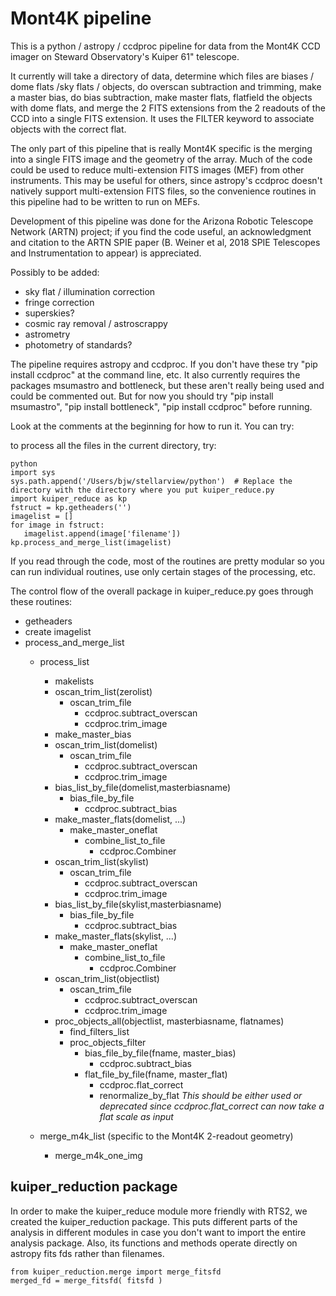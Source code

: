 # Mont4K pipeline

This is a python / astropy / ccdproc pipeline for data from the 
Mont4K CCD imager on Steward Observatory's Kuiper 61" telescope.

It currently will take a directory of data, determine which files
are biases / dome flats /sky flats / objects,  do overscan subtraction
and trimming, make a master bias, do bias subtraction, make master
flats, flatfield the objects with dome flats, and merge the 2 FITS
extensions from the 2 readouts of the CCD into a single FITS extension.
It uses the FILTER keyword to associate objects with the correct flat.

The only part of this pipeline that is really Mont4K specific is the
merging into a single FITS image and the geometry of the array. Much
of the code could be used to reduce multi-extension FITS images (MEF)
from other instruments. This may be useful for others, since astropy's ccdproc 
doesn't natively support multi-extension FITS files, so the convenience
routines in this pipeline had to be written to run on MEFs.

Development of this pipeline was done for the Arizona Robotic Telescope Network
(ARTN) project; if you find the code useful, an acknowledgment and 
citation to the ARTN SPIE paper (B. Weiner et al, 2018 SPIE Telescopes and Instrumentation
to appear) is appreciated.

Possibly to be added:

* sky flat / illumination correction
* fringe correction
* superskies?
* cosmic ray removal / astroscrappy
* astrometry
* photometry of standards?

The pipeline requires astropy and ccdproc. If you don't have these
try "pip install ccdproc" at the command line, etc.
It also currently requires the packages msumastro and bottleneck, but these aren't
really being used and could be commented out.  But for now you should try
"pip install msumastro", "pip install bottleneck", "pip install ccdproc" before running.

Look at the comments at the beginning for how to run it. You can try:

to process all the files in the current directory, try:

```
python
import sys 
sys.path.append('/Users/bjw/stellarview/python')  # Replace the directory with the directory where you put kuiper_reduce.py
import kuiper_reduce as kp
fstruct = kp.getheaders('')
imagelist = []
for image in fstruct:
   imagelist.append(image['filename'])
kp.process_and_merge_list(imagelist)
```

If you read through the code, most of the routines are pretty modular so you can
run individual routines, use only certain stages of the processing, etc.

The control flow of the overall package in kuiper_reduce.py 
goes through these routines:

- getheaders
- create imagelist
- process_and_merge_list
  - process_list
    - makelists
    - oscan_trim_list(zerolist)
      - oscan_trim_file
        - ccdproc.subtract_overscan
        - ccdproc.trim_image
    - make_master_bias
    - oscan_trim_list(domelist)
      - oscan_trim_file
        - ccdproc.subtract_overscan
        - ccdproc.trim_image
    - bias_list_by_file(domelist,masterbiasname)
      - bias_file_by_file
        - ccdproc.subtract_bias
    - make_master_flats(domelist, ...)
      - make_master_oneflat
        - combine_list_to_file
          - ccdproc.Combiner
    - oscan_trim_list(skylist)
      - oscan_trim_file
        - ccdproc.subtract_overscan
        - ccdproc.trim_image
    - bias_list_by_file(skylist,masterbiasname)
      - bias_file_by_file
        - ccdproc.subtract_bias
    - make_master_flats(skylist, ...)
      - make_master_oneflat
        - combine_list_to_file
          - ccdproc.Combiner
    - oscan_trim_list(objectlist)
      - oscan_trim_file
        - ccdproc.subtract_overscan
        - ccdproc.trim_image
    - proc_objects_all(objectlist, masterbiasname, flatnames)
      - find_filters_list
      - proc_objects_filter
        - bias_file_by_file(fname, master_bias)
          - ccdproc.subtract_bias
        - flat_file_by_file(fname, master_flat)
          - ccdproc.flat_correct
          - renormalize_by_flat *This should be either used or deprecated since ccdproc.flat_correct can now take a flat scale as input*

  - merge_m4k_list (specific to the Mont4K 2-readout geometry)
    - merge_m4k_one_img






## kuiper_reduction package

In order to make the kuiper_reduce module more friendly with RTS2, we
created the kuiper_reduction package. This puts different parts 
of the analysis in different modules in case you don't want to import 
the entire analysis package. Also, its functions and methods operate
directly on astropy fits fds rather than filenames. 


```
from kuiper_reduction.merge import merge_fitsfd
merged_fd = merge_fitsfd( fitsfd )
```

